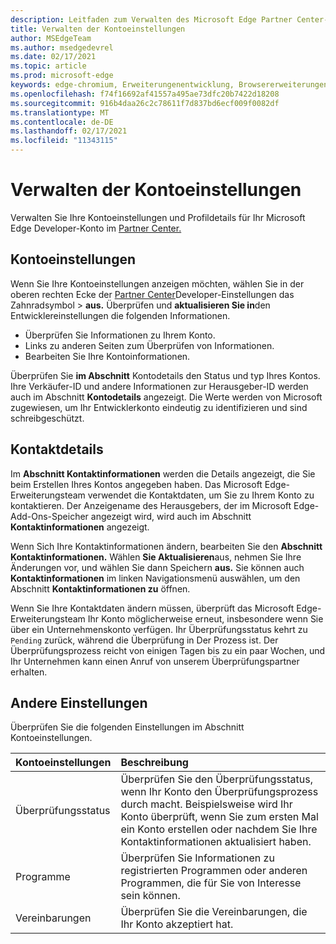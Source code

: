 ```yaml
---
description: Leitfaden zum Verwalten des Microsoft Edge Partner Center-Kontos
title: Verwalten der Kontoeinstellungen
author: MSEdgeTeam
ms.author: msedgedevrel
ms.date: 02/17/2021
ms.topic: article
ms.prod: microsoft-edge
keywords: edge-chromium, Erweiterungenentwicklung, Browsererweiterungen, Addons, Partner Center, Entwickler
ms.openlocfilehash: f74f16692af41557a495ae73dfc20b7422d18208
ms.sourcegitcommit: 916b4daa26c2c78611f7d837bd6ecf009f0082df
ms.translationtype: MT
ms.contentlocale: de-DE
ms.lasthandoff: 02/17/2021
ms.locfileid: "11343115"
---
```

# Verwalten der Kontoeinstellungen  

Verwalten Sie Ihre Kontoeinstellungen und Profildetails für Ihr Microsoft Edge Developer-Konto im [Partner Center.][MicrosoftPartnerCenter]  

##  <a name="account-settings"></a>Kontoeinstellungen  

Wenn Sie Ihre Kontoeinstellungen anzeigen möchten, wählen Sie in der oberen rechten Ecke der [Partner Center][MicrosoftPartnerCenter]Developer-Einstellungen das Zahnradsymbol  >  **aus.**  Überprüfen und **aktualisieren Sie in**den Entwicklereinstellungen die folgenden Informationen.  

*   Überprüfen Sie Informationen zu Ihrem Konto.  
*   Links zu anderen Seiten zum Überprüfen von Informationen.  
*   Bearbeiten Sie Ihre Kontoinformationen.  
    
Überprüfen Sie **im Abschnitt** Kontodetails den Status und typ Ihres Kontos.  Ihre Verkäufer-ID und andere Informationen zur Herausgeber-ID werden auch im Abschnitt **Kontodetails** angezeigt.  Die Werte werden von Microsoft zugewiesen, um Ihr Entwicklerkonto eindeutig zu identifizieren und sind schreibgeschützt.  

##  <a name="contact-details--"></a>Kontaktdetails  

Im **Abschnitt Kontaktinformationen** werden die Details angezeigt, die Sie beim Erstellen Ihres Kontos angegeben haben.  Das Microsoft Edge-Erweiterungsteam verwendet die Kontaktdaten, um Sie zu Ihrem Konto zu kontaktieren.  Der Anzeigename des Herausgebers, der im Microsoft Edge-Add-Ons-Speicher angezeigt wird, wird auch im Abschnitt **Kontaktinformationen** angezeigt.  
  
Wenn Sich Ihre Kontaktinformationen ändern, bearbeiten Sie den **Abschnitt Kontaktinformationen.**  Wählen **Sie Aktualisieren**aus, nehmen Sie Ihre Änderungen vor, und wählen Sie dann Speichern **aus.**  Sie können auch **Kontaktinformationen** im linken Navigationsmenü auswählen, um den Abschnitt **Kontaktinformationen zu** öffnen.  

Wenn Sie Ihre Kontaktdaten ändern müssen, überprüft das Microsoft Edge-Erweiterungsteam Ihr Konto möglicherweise erneut, insbesondere wenn Sie über ein Unternehmenskonto verfügen.  Ihr Überprüfungsstatus kehrt zu `Pending` zurück, während die Überprüfung in Der Prozess ist.  Der Überprüfungsprozess reicht von einigen Tagen bis zu ein paar Wochen, und Ihr Unternehmen kann einen Anruf von unserem Überprüfungspartner erhalten.  

##  <a name="other-settings"></a>Andere Einstellungen  

Überprüfen Sie die folgenden Einstellungen im Abschnitt Kontoeinstellungen.  

| Kontoeinstellungen | Beschreibung |  
|:--- |:--- |  
| Überprüfungsstatus | Überprüfen Sie den Überprüfungsstatus, wenn Ihr Konto den Überprüfungsprozess durch macht.  Beispielsweise wird Ihr Konto überprüft, wenn Sie zum ersten Mal ein Konto erstellen oder nachdem Sie Ihre Kontaktinformationen aktualisiert haben.  |  
| Programme | Überprüfen Sie Informationen zu registrierten Programmen oder anderen Programmen, die für Sie von Interesse sein können.  
| Vereinbarungen | Überprüfen Sie die Vereinbarungen, die Ihr Konto akzeptiert hat.  |  

<!-- links -->  

[MicrosoftPartnerCenter]: https://partner.microsoft.com/dashboard/microsoftedge/public/login?ref=dd "Partner Center"  

